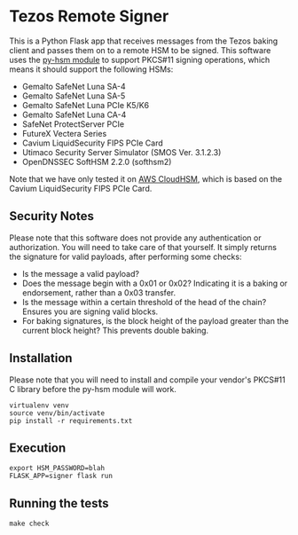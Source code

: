 # Tezos Remote Signer

This is a Python Flask app that receives messages from the Tezos baking client and passes them on to a remote HSM to be signed. This software uses the [py-hsm module](https://github.com/bentonstark/py-hsm) to support PKCS#11 signing operations, which means it should support the following HSMs:

* Gemalto SafeNet Luna SA-4
* Gemalto SafeNet Luna SA-5
* Gemalto SafeNet Luna PCIe K5/K6
* Gemalto SafeNet Luna CA-4
* SafeNet ProtectServer PCIe
* FutureX Vectera Series
* Cavium LiquidSecurity FIPS PCIe Card
* Utimaco Security Server Simulator (SMOS Ver. 3.1.2.3)
* OpenDNSSEC SoftHSM 2.2.0 (softhsm2)

Note that we have only tested it on [AWS CloudHSM](https://aws.amazon.com/cloudhsm/), which is based on the Cavium LiquidSecurity FIPS PCIe Card.

## Security Notes

Please note that this software does not provide any authentication or authorization. You will need to take care of that yourself. It simply returns the signature for valid payloads, after performing some checks:
* Is the message a valid payload?
* Does the message begin with a 0x01 or 0x02? Indicating it is a baking or endorsement, rather than a 0x03 transfer.
* Is the message within a certain threshold of the head of the chain? Ensures you are signing valid blocks.
* For baking signatures, is the block height of the payload greater than the current block height? This prevents double baking.

## Installation

Please note that you will need to install and compile your vendor's PKCS#11 C library before the py-hsm module will work.

```
virtualenv venv
source venv/bin/activate
pip install -r requirements.txt
```

## Execution

```
export HSM_PASSWORD=blah
FLASK_APP=signer flask run
```

## Running the tests

```
make check
```
